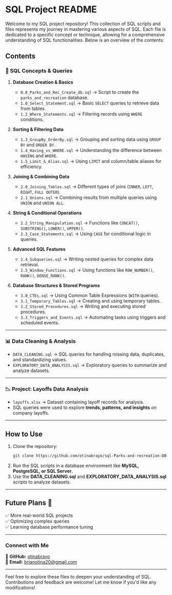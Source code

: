 # SQL Project README

Welcome to my SQL project repository! This collection of SQL scripts and files represents my journey in mastering various aspects of SQL. Each file is dedicated to a specific concept or technique, allowing for a comprehensive understanding of SQL functionalities. Below is an overview of the contents:

## **Contents**  

### 📌 **SQL Concepts & Queries**  
1. **Database Creation & Basics**  
   - `0.0_Parks_and_Rec_Create_db.sql` → Script to create the `parks_and_recreation` database.  
   - `1.0_Select_Statement.sql` → Basic `SELECT` queries to retrieve data from tables.  
   - `1.2_Where_Statements.sql` → Filtering records using `WHERE` conditions.  

2. **Sorting & Filtering Data**  
   - `1.3_GroupBy_OrderBy.sql` → Grouping and sorting data using `GROUP BY` and `ORDER BY`.  
   - `1.4_Having_vs_WHERE.sql` → Understanding the difference between `HAVING` and `WHERE`.  
   - `1.5_Limit_&_Alias.sql` → Using `LIMIT` and column/table aliases for efficiency.  

3. **Joining & Combining Data**  
   - `2.0_Joining_Tables.sql` → Different types of joins (`INNER`, `LEFT`, `RIGHT`, `FULL OUTER`).  
   - `2.1_Unions.sql` → Combining results from multiple queries using `UNION` and `UNION ALL`.  

4. **String & Conditional Operations**  
   - `2.2_String_Manipulation.sql` → Functions like `CONCAT()`, `SUBSTRING()`, `LOWER()`, `UPPER()`.  
   - `2.3_Case_Statements.sql` → Using `CASE` for conditional logic in queries.  

5. **Advanced SQL Features**  
   - `2.4_Subqueries.sql` → Writing nested queries for complex data retrieval.  
   - `2.5_Window_Functions.sql` → Using functions like `ROW_NUMBER()`, `RANK()`, `DENSE_RANK()`.  

6. **Database Structures & Stored Programs**  
   - `3.0_CTEs.sql` → Using Common Table Expressions (`WITH` queries).  
   - `3.1_Temporary_Tables.sql` → Creating and using temporary tables.  
   - `3.2_Stored_Procedures.sql` → Writing and executing stored procedures.  
   - `3.3_Triggers_and_Events.sql` → Automating tasks using triggers and scheduled events.  

---

### 📊 **Data Cleaning & Analysis**  
- `DATA_CLEANING.sql` → SQL queries for handling missing data, duplicates, and standardizing values.  
- `EXPLORATORY_DATA_ANALYSIS.sql` → Exploratory queries to summarize and analyze datasets.  

---

### 📉 **Project: Layoffs Data Analysis**  
- `layoffs.xlsx` → Dataset containing layoff records for analysis.  
- SQL queries were used to explore **trends, patterns, and insights** on company layoffs.  

---

## **How to Use**  
1. Clone the repository:  
   ```bash
   git clone https://github.com/otinabrayo/sql-Parks-and-recreation-DB
   ```
2. Run the SQL scripts in a database environment like **MySQL, PostgreSQL, or SQL Server**.  
3. Use the **DATA_CLEANING.sql** and **EXPLORATORY_DATA_ANALYSIS.sql** scripts to analyze datasets.  

---

## **Future Plans 🚀**  
✅ More real-world SQL projects  
✅ Optimizing complex queries  
✅ Learning database performance tuning  

---

### **Connect with Me**  
💼 **GitHub:** [otinabrayo](https://github.com/otinabrayo)  
📧 **Email:** brianotina20@gmail.com  

---

Feel free to explore these files to deepen your understanding of SQL. Contributions and feedback are welcome!
Let me know if you'd like any modifications! 
